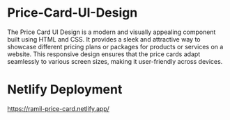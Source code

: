 # Price-Card-UI-Design
The Price Card UI Design is a modern and visually appealing component built using HTML and CSS. It provides a sleek and attractive way to showcase different pricing plans or packages for products or services on a website. This responsive design ensures that the price cards adapt seamlessly to various screen sizes, making it user-friendly across devices.
<br>
# Netlify Deployment
https://ramil-price-card.netlify.app/
